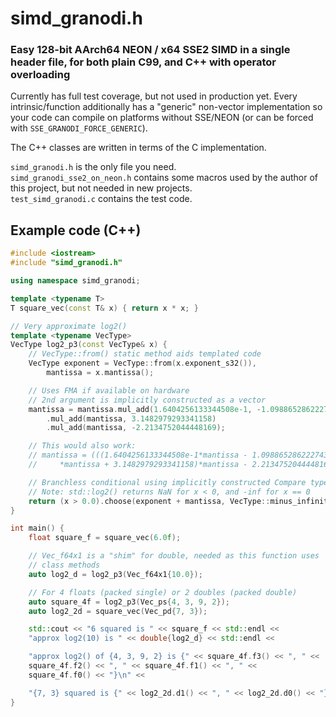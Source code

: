 # simd_granodi.h

### Easy 128-bit AArch64 NEON / x64 SSE2 SIMD in a single header file, for both plain C99, and C++ with operator overloading

Currently has full test coverage, but not used in production yet. Every intrinsic/function additionally has a "generic" non-vector implementation so your code can compile on platforms without SSE/NEON (or can be forced with `SSE_GRANODI_FORCE_GENERIC`).

The C++ classes are written in terms of the C implementation.

`simd_granodi.h` is the only file you need.  
`simd_granodi_sse2_on_neon.h` contains some macros used by the author of this project, but not needed in new projects.  
`test_simd_granodi.c` contains the test code.  

## Example code (C++)

```cpp
#include <iostream>
#include "simd_granodi.h"

using namespace simd_granodi;

template <typename T>
T square_vec(const T& x) { return x * x; }

// Very approximate log2()
template <typename VecType>
VecType log2_p3(const VecType& x) {
    // VecType::from() static method aids templated code
    VecType exponent = VecType::from(x.exponent_s32()),
        mantissa = x.mantissa();

    // Uses FMA if available on hardware
    // 2nd argument is implicitly constructed as a vector
    mantissa = mantissa.mul_add(1.6404256133344508e-1, -1.0988652862227437)
        .mul_add(mantissa, 3.1482979293341158)
        .mul_add(mantissa, -2.2134752044448169);

    // This would also work:
    // mantissa = (((1.6404256133344508e-1*mantissa - 1.0988652862227437)
    //     *mantissa + 3.1482979293341158)*mantissa - 2.2134752044448169);

    // Branchless conditional using implicitly constructed Compare type
    // Note: std::log2() returns NaN for x < 0, and -inf for x == 0
    return (x > 0.0).choose(exponent + mantissa, VecType::minus_infinity());
}

int main() {
    float square_f = square_vec(6.0f);

    // Vec_f64x1 is a "shim" for double, needed as this function uses
    // class methods
    auto log2_d = log2_p3(Vec_f64x1{10.0});

    // For 4 floats (packed single) or 2 doubles (packed double)
    auto square_4f = log2_p3(Vec_ps{4, 3, 9, 2});
    auto log2_2d = square_vec(Vec_pd{7, 3});

    std::cout << "6 squared is " << square_f << std::endl <<
    "approx log2(10) is " << double{log2_d} << std::endl <<

    "approx log2() of {4, 3, 9, 2} is {" << square_4f.f3() << ", " <<
    square_4f.f2() << ", " << square_4f.f1() << ", " <<
    square_4f.f0() << "}\n" <<

    "{7, 3} squared is {" << log2_2d.d1() << ", " << log2_2d.d0() << "}\n";
}

```
